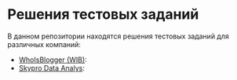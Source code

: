 # Решения тестовых заданий

В данном репозитории находятся решения тестовых заданий для различных компаний:

- [WhoIsBlogger (WIB)](WhoIsBlogger/README.md): 
- [Skypro Data Analys](SkyproDataAnalys/README.md): 

